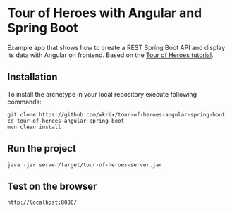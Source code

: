 # Tour of Heroes with Angular and Spring Boot

Example app that shows how to create a REST Spring Boot API and display its data with Angular on frontend.
Based on the [Tour of Heroes tutorial](https://angular.io/tutorial).

Installation
------------

To install the archetype in your local repository execute following commands:


    git clone https://github.com/wkrix/tour-of-heroes-angular-spring-boot
    cd tour-of-heroes-angular-spring-boot
    mvn clean install


Run the project
----------------

	java -jar server/target/tour-of-heroes-server.jar

	
Test on the browser
-------------------

    http://localhost:8080/


